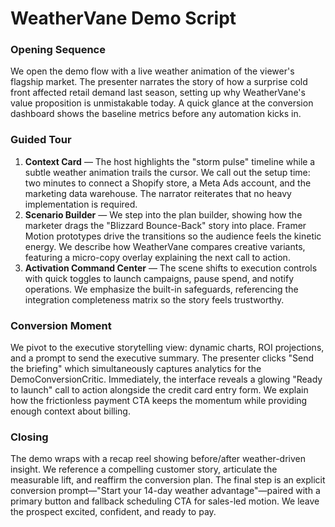 # WeatherVane Demo Script

### Opening Sequence
We open the demo flow with a live weather animation of the viewer's flagship market. The presenter narrates the story of how a surprise cold front affected retail demand last season, setting up why WeatherVane's value proposition is unmistakable today. A quick glance at the conversion dashboard shows the baseline metrics before any automation kicks in.

### Guided Tour
1. **Context Card** — The host highlights the "storm pulse" timeline while a subtle weather animation trails the cursor. We call out the setup time: two minutes to connect a Shopify store, a Meta Ads account, and the marketing data warehouse. The narrator reiterates that no heavy implementation is required.
2. **Scenario Builder** — We step into the plan builder, showing how the marketer drags the "Blizzard Bounce-Back" story into place. Framer Motion prototypes drive the transitions so the audience feels the kinetic energy. We describe how WeatherVane compares creative variants, featuring a micro-copy overlay explaining the next call to action.
3. **Activation Command Center** — The scene shifts to execution controls with quick toggles to launch campaigns, pause spend, and notify operations. We emphasize the built-in safeguards, referencing the integration completeness matrix so the story feels trustworthy.

### Conversion Moment
We pivot to the executive storytelling view: dynamic charts, ROI projections, and a prompt to send the executive summary. The presenter clicks "Send the briefing" which simultaneously captures analytics for the DemoConversionCritic. Immediately, the interface reveals a glowing "Ready to launch" call to action alongside the credit card entry form. We explain how the frictionless payment CTA keeps the momentum while providing enough context about billing.

### Closing
The demo wraps with a recap reel showing before/after weather-driven insight. We reference a compelling customer story, articulate the measurable lift, and reaffirm the conversion plan. The final step is an explicit conversion prompt—"Start your 14-day weather advantage"—paired with a primary button and fallback scheduling CTA for sales-led motion. We leave the prospect excited, confident, and ready to pay.
